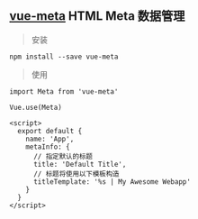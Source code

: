 ## [vue-meta](https://github.com/declandewet/vue-meta) HTML Meta 数据管理


>安装

```text
npm install --save vue-meta

```

> 使用

```text
import Meta from 'vue-meta'

Vue.use(Meta)

```


```text
<script>
  export default {
    name: 'App',
    metaInfo: {
      // 指定默认的标题
      title: 'Default Title',
      // 标题将使用以下模板构造
      titleTemplate: '%s | My Awesome Webapp'
    }
  }
</script>
```
